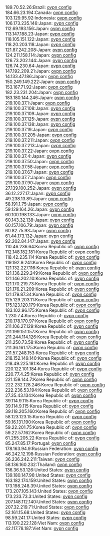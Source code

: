 189.70.52.26:Brazil: [ovpn config](vpn/189_70_52_26.ovpn)  
184.66.23.194:Canada: [ovpn config](vpn/184_66_23_194.ovpn)  
103.129.95.92:Indonesia: [ovpn config](vpn/103_129_95_92.ovpn)  
106.173.235.146:Japan: [ovpn config](vpn/106_173_235_146.ovpn)  
112.69.193.156:Japan: [ovpn config](vpn/112_69_193_156.ovpn)  
113.147.188.23:Japan: [ovpn config](vpn/113_147_188_23.ovpn)  
118.105.151.122:Japan: [ovpn config](vpn/118_105_151_122.ovpn)  
118.20.203.118:Japan: [ovpn config](vpn/118_20_203_118.ovpn)  
121.87.242.208:Japan: [ovpn config](vpn/121_87_242_208.ovpn)  
124.211.158.114:Japan: [ovpn config](vpn/124_211_158_114.ovpn)  
126.73.202.144:Japan: [ovpn config](vpn/126_73_202_144.ovpn)  
126.74.230.64:Japan: [ovpn config](vpn/126_74_230_64.ovpn)  
147.192.209.21:Japan: [ovpn config](vpn/147_192_209_21.ovpn)  
14.133.47.186:Japan: [ovpn config](vpn/14_133_47_186.ovpn)  
150.249.149.222:Japan: [ovpn config](vpn/150_249_149_222.ovpn)  
153.167.71.92:Japan: [ovpn config](vpn/153_167_71_92.ovpn)  
182.23.231.204:Japan: [ovpn config](vpn/182_23_231_204.ovpn)  
183.180.144.246:Japan: [ovpn config](vpn/183_180_144_246.ovpn)  
219.100.37.1:Japan: [ovpn config](vpn/219_100_37_1.ovpn)  
219.100.37.108:Japan: [ovpn config](vpn/219_100_37_108.ovpn)  
219.100.37.109:Japan: [ovpn config](vpn/219_100_37_109.ovpn)  
219.100.37.125:Japan: [ovpn config](vpn/219_100_37_125.ovpn)  
219.100.37.138:Japan: [ovpn config](vpn/219_100_37_138.ovpn)  
219.100.37.19:Japan: [ovpn config](vpn/219_100_37_19.ovpn)  
219.100.37.205:Japan: [ovpn config](vpn/219_100_37_205.ovpn)  
219.100.37.211:Japan: [ovpn config](vpn/219_100_37_211.ovpn)  
219.100.37.213:Japan: [ovpn config](vpn/219_100_37_213.ovpn)  
219.100.37.22:Japan: [ovpn config](vpn/219_100_37_22.ovpn)  
219.100.37.4:Japan: [ovpn config](vpn/219_100_37_4.ovpn)  
219.100.37.50:Japan: [ovpn config](vpn/219_100_37_50.ovpn)  
219.100.37.58:Japan: [ovpn config](vpn/219_100_37_58.ovpn)  
219.100.37.67:Japan: [ovpn config](vpn/219_100_37_67.ovpn)  
219.100.37.7:Japan: [ovpn config](vpn/219_100_37_7.ovpn)  
219.100.37.90:Japan: [ovpn config](vpn/219_100_37_90.ovpn)  
27.139.100.252:Japan: [ovpn config](vpn/27_139_100_252.ovpn)  
36.12.227.17:Japan: [ovpn config](vpn/36_12_227_17.ovpn)  
49.238.13.89:Japan: [ovpn config](vpn/49_238_13_89.ovpn)  
58.191.1.75:Japan: [ovpn config](vpn/58_191_1_75.ovpn)  
59.129.164.26:Japan: [ovpn config](vpn/59_129_164_26.ovpn)  
60.100.198.133:Japan: [ovpn config](vpn/60_100_198_133.ovpn)  
60.143.32.138:Japan: [ovpn config](vpn/60_143_32_138.ovpn)  
60.157.106.79:Japan: [ovpn config](vpn/60_157_106_79.ovpn)  
60.82.75.93:Japan: [ovpn config](vpn/60_82_75_93.ovpn)  
61.44.173.132:Japan: [ovpn config](vpn/61_44_173_132.ovpn)  
92.202.84.147:Japan: [ovpn config](vpn/92_202_84_147.ovpn)  
110.46.236.64:Korea Republic of: [ovpn config](vpn/110_46_236_64.ovpn)  
112.148.182.181:Korea Republic of: [ovpn config](vpn/112_148_182_181.ovpn)  
118.42.235.114:Korea Republic of: [ovpn config](vpn/118_42_235_114.ovpn)  
119.192.9.241:Korea Republic of: [ovpn config](vpn/119_192_9_241.ovpn)  
121.132.227.116:Korea Republic of: [ovpn config](vpn/121_132_227_116.ovpn)  
121.136.229.249:Korea Republic of: [ovpn config](vpn/121_136_229_249.ovpn)  
121.146.202.10:Korea Republic of: [ovpn config](vpn/121_146_202_10.ovpn)  
121.170.219.73:Korea Republic of: [ovpn config](vpn/121_170_219_73.ovpn)  
121.176.21.209:Korea Republic of: [ovpn config](vpn/121_176_21_209.ovpn)  
121.179.87.34:Korea Republic of: [ovpn config](vpn/121_179_87_34.ovpn)  
125.129.203.11:Korea Republic of: [ovpn config](vpn/125_129_203_11.ovpn)  
175.123.120.179:Korea Republic of: [ovpn config](vpn/175_123_120_179.ovpn)  
183.102.96.175:Korea Republic of: [ovpn config](vpn/183_102_96_175.ovpn)  
1.230.7.4:Korea Republic of: [ovpn config](vpn/1_230_7_4.ovpn)  
210.178.170.97:Korea Republic of: [ovpn config](vpn/210_178_170_97.ovpn)  
211.106.27.129:Korea Republic of: [ovpn config](vpn/211_106_27_129.ovpn)  
211.199.151.157:Korea Republic of: [ovpn config](vpn/211_199_151_157.ovpn)  
211.244.114.126:Korea Republic of: [ovpn config](vpn/211_244_114_126.ovpn)  
211.250.73.58:Korea Republic of: [ovpn config](vpn/211_250_73_58.ovpn)  
211.36.161.175:Korea Republic of: [ovpn config](vpn/211_36_161_175.ovpn)  
211.57.248.153:Korea Republic of: [ovpn config](vpn/211_57_248_153.ovpn)  
218.152.149.140:Korea Republic of: [ovpn config](vpn/218_152_149_140.ovpn)  
218.49.225.181:Korea Republic of: [ovpn config](vpn/218_49_225_181.ovpn)  
220.122.101.184:Korea Republic of: [ovpn config](vpn/220_122_101_184.ovpn)  
220.77.4.25:Korea Republic of: [ovpn config](vpn/220_77_4_25.ovpn)  
221.159.144.7:Korea Republic of: [ovpn config](vpn/221_159_144_7.ovpn)  
222.232.128.246:Korea Republic of: [ovpn config](vpn/222_232_128_246.ovpn)  
222.236.53.194:Korea Republic of: [ovpn config](vpn/222_236_53_194.ovpn)  
27.35.43.134:Korea Republic of: [ovpn config](vpn/27_35_43_134.ovpn)  
39.114.9.115:Korea Republic of: [ovpn config](vpn/39_114_9_115.ovpn)  
39.114.9.115:Korea Republic of: [ovpn config](vpn/39_114_9_115.ovpn)  
39.118.205.160:Korea Republic of: [ovpn config](vpn/39_118_205_160.ovpn)  
58.123.123.15:Korea Republic of: [ovpn config](vpn/58_123_123_15.ovpn)  
59.16.131.190:Korea Republic of: [ovpn config](vpn/59_16_131_190.ovpn)  
59.22.201.75:Korea Republic of: [ovpn config](vpn/59_22_201_75.ovpn)  
59.22.57.162:Korea Republic of: [ovpn config](vpn/59_22_57_162.ovpn)  
61.255.205.22:Korea Republic of: [ovpn config](vpn/61_255_205_22.ovpn)  
85.247.85.17:Portugal: [ovpn config](vpn/85_247_85_17.ovpn)  
178.163.94.9:Russian Federation: [ovpn config](vpn/178_163_94_9.ovpn)  
46.242.12.198:Russian Federation: [ovpn config](vpn/46_242_12_198.ovpn)  
36.236.242.211:Taiwan: [ovpn config](vpn/36_236_242_211.ovpn)  
58.136.160.232:Thailand: [ovpn config](vpn/58_136_160_232.ovpn)  
136.36.53.126:United States: [ovpn config](vpn/136_36_53_126.ovpn)  
139.180.147.96:United States: [ovpn config](vpn/139_180_147_96.ovpn)  
163.182.174.159:United States: [ovpn config](vpn/163_182_174_159.ovpn)  
173.198.248.39:United States: [ovpn config](vpn/173_198_248_39.ovpn)  
173.207.105.143:United States: [ovpn config](vpn/173_207_105_143.ovpn)  
173.233.73.3:United States: [ovpn config](vpn/173_233_73_3.ovpn)  
207.148.112.140:United States: [ovpn config](vpn/207_148_112_140.ovpn)  
207.32.219.71:United States: [ovpn config](vpn/207_32_219_71.ovpn)  
52.161.15.68:United States: [ovpn config](vpn/52_161_15_68.ovpn)  
98.59.241.17:United States: [ovpn config](vpn/98_59_241_17.ovpn)  
113.190.222.128:Viet Nam: [ovpn config](vpn/113_190_222_128.ovpn)  
42.117.78.187:Viet Nam: [ovpn config](vpn/42_117_78_187.ovpn)  
